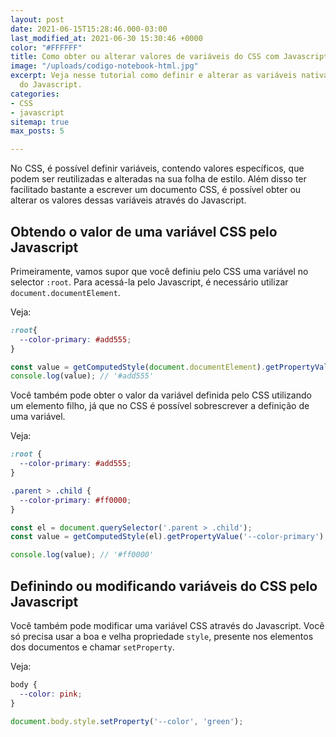 ```yaml
---
layout: post
date: 2021-06-15T15:28:46.000-03:00
last_modified_at: 2021-06-30 15:30:46 +0000
color: "#FFFFFF"
title: Como obter ou alterar valores de variáveis do CSS com Javascript?
image: "/uploads/codigo-notebook-html.jpg"
excerpt: Veja nesse tutorial como definir e alterar as variáveis nativas do CSS através
  do Javascript.
categories:
- CSS
- javascript
sitemap: true
max_posts: 5

---
```

No CSS, é possível definir variáveis, contendo valores específicos, que podem ser reutilizadas e alteradas na sua folha de estilo. Além disso ter facilitado bastante a escrever um documento CSS, é possível obter ou alterar os valores dessas variáveis através do Javascript.

## Obtendo o valor de uma variável CSS pelo Javascript

Primeiramente, vamos supor que você definiu pelo CSS uma variável no selector `:root`. Para acessá-la pelo Javascript, é necessário utilizar `document.documentElement`.

Veja:

```css
:root{
  --color-primary: #add555;
}
```

```javascript
const value = getComputedStyle(document.documentElement).getPropertyValue('--color-primary'); 
console.log(value); // '#add555'
```

Você também pode obter o valor da variável definida pelo CSS utilizando um elemento filho, já que no CSS é possível sobrescrever a definição de uma variável.

Veja:

```css
:root {
  --color-primary: #add555;
}

.parent > .child {
  --color-primary: #ff0000;
}
```

```javascript
const el = document.querySelector('.parent > .child');
const value = getComputedStyle(el).getPropertyValue('--color-primary');

console.log(value); // '#ff0000'
```

## Definindo ou modificando variáveis do CSS pelo Javascript

Você também pode modificar uma variável CSS através do Javascript. Você só precisa usar a boa e velha propriedade `style`, presente nos elementos dos documentos e chamar `setProperty`.

Veja:

```css
body {
  --color: pink;
}
```

```javascript
document.body.style.setProperty('--color', 'green');
```